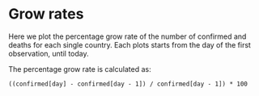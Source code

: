 # Grow rates

Here we plot the percentage grow rate of the number of confirmed and
deaths for each single country. Each plots starts from the
day of the first observation, until today.

The percentage grow rate is calculated as:

    ((confirmed[day] - confirmed[day - 1]) / confirmed[day - 1]) * 100
